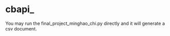 # cbapi_
You may run the final_project_minghao_chi.py directly and it will generate a csv document.
